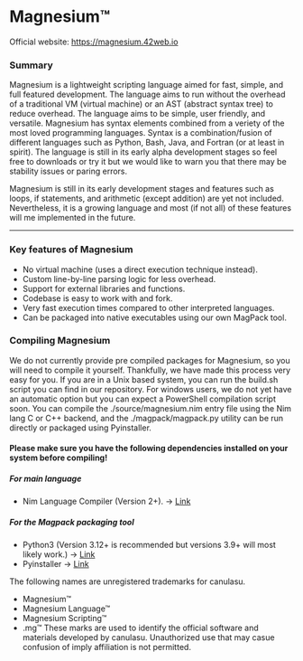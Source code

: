 # Magnesium™

Official website: https://magnesium.42web.io

### Summary
Magnesium is a lightweight scripting language aimed for fast, simple, and full featured development. The language aims to run without the overhead of a traditional VM (virtual machine) or an AST (abstract syntax tree) to reduce overhead. The language aims to be simple, user friendly, and versatile. Magnesium has syntax elements combined from a veriety of the most loved programming languages. Syntax is a combination/fusion of different languages such as Python, Bash, Java, and Fortran (or at least in spirit). The language is still in its early alpha development stages so feel free to downloads or try it but we would like to warn you that there may be stability issues or paring errors.

Magnesium is still in its early development stages and features such as loops, if statements, and arithmetic (except addition) are yet not included. Nevertheless, it is a growing language and most (if not all) of these features will me implemented in the future.

______

### Key features of Magnesium

- No virtual machine (uses a direct execution technique instead).
- Custom line-by-line parsing logic for less overhead.
- Support for external libraries and functions.
- Codebase is easy to work with and fork.
- Very fast execution times compared to other interpreted languages.
- Can be packaged into native executables using our own MagPack tool.

### Compiling Magnesium

We do not currently provide pre compiled packages for Magnesium, so you will need to compile it yourself. Thankfully, we have made this process very easy for you. If you are in a Unix based system, you can run the build.sh script you can find in our repository. For windows users, we do not yet have an automatic option but you can expect a PowerShell compilation script soon. You can compile the ./source/magnesium.nim entry file using the Nim lang C or C++ backend, and the ./magpack/magpack.py utility can be run directly or packaged using Pyinstaller.

#### Please make sure you have the following dependencies installed on your system before compiling!

##### For main language
- Nim Language Compiler (Version 2+). -> [Link](https://nim-lang.org)
##### For the Magpack packaging tool
- Python3 (Version 3.12+ is recommended but versions 3.9+ will most likely work.) -> [Link](https://python.org)
- Pyinstaller -> [Link](https://pyinstaller.org)

The following names are unregistered trademarks for canulasu.
- Magnesium™ 
- Magnesium Language™
- Magnesium Scripting™
- .mg™
These marks are used to identify the official software and materials developed by canulasu.
Unauthorized use that may casue confusion of imply affiliation is not permitted.
